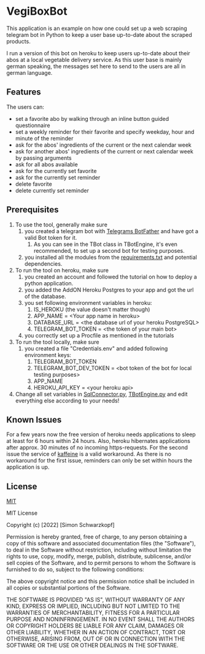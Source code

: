 
# VegiBoxBot

This application is an example on how one could set up a web scraping telegram bot in Python
to keep a user base up-to-date about the scraped products. 

I run a version of this bot on heroku to keep users up-to-date about their abos at a local vegetable delivery service. 
As this user base is mainly german speaking, the messages set here to send to the users are all in german language.

## Features

The users can:
- set a favorite abo by walking through an inline button guided questionnaire
- set a weekly reminder for their favorite and specify weekday, hour and minute of the reminder
- ask for the abos' ingredients of the current or the next calendar week
- ask for another abos' ingredients of the current or next calendar week by passing arguments
- ask for all abos available
- ask for the currently set favorite
- ask for the currently set reminder
- delete  favorite
- delete currently set reminder

## Prerequisites

1. To use the tool, generally make sure
   1. you created a telegram bot with [Telegrams BotFather](https://telegram.me/botfather) and have got a valid
   Bot token for it.
      1. As you can see in the TBot class in TBotEngine, it's even recommended, to set up a second bot for testing
      purposes.
   2. you installed all the modules from the [requirements.txt](requirements.txt) 
   and potential dependencies.
2. To run the tool on heroku, make sure 
   1. you created an account and followed the tutorial on how to deploy a python
   application.
   2. you added the AddON Heroku Postgres to your app and got the url of the database.
   3. you set following environment variables in heroku:
      1. IS_HEROKU (the value doesn't matter though)
      2. APP_NAME = \<Your app name in heroku>
      3. DATABASE_URL = \<the database url of your heroku PostgreSQL>
      4. TELEGRAM_BOT_TOKEN = \<the token of your main bot>
   4. you correctly set up a Procfile as mentioned in the tutorials
3. To run the tool locally, make sure
   1. you created a file "Credentials.env" and added following environment keys:
      1. TELEGRAM_BOT_TOKEN
      2. TELEGRAM_BOT_DEV_TOKEN = \<bot token of the bot for local testing purposes>
      3. APP_NAME
      4. HEROKU_API_KEY = \<your heroku api>
4. Change all set variables in [SqlConnector.py](SqlConnector.py), [TBotEngine.py](TBotEngine.py) and edit everything
else according to your needs!

## Known Issues
For a few years now the free version of heroku needs applications to sleep at least for 6 hours within 24 hours.
Also, heroku hibernates applications after approx. 30 minutes of no incoming https-requests. For the second issue the
service of [kaffeine](https://kaffeine.herokuapp.com/) is a valid workaround. As there is no workaround for the 
first issue, reminders can only be set within hours the application is up.

## License

[MIT](https://choosealicense.com/licenses/mit/)

MIT License

Copyright (c) [2022] [Simon Schwarzkopf]

Permission is hereby granted, free of charge, to any person obtaining a copy
of this software and associated documentation files (the "Software"), to deal
in the Software without restriction, including without limitation the rights
to use, copy, modify, merge, publish, distribute, sublicense, and/or sell
copies of the Software, and to permit persons to whom the Software is
furnished to do so, subject to the following conditions:

The above copyright notice and this permission notice shall be included in all
copies or substantial portions of the Software.

THE SOFTWARE IS PROVIDED "AS IS", WITHOUT WARRANTY OF ANY KIND, EXPRESS OR
IMPLIED, INCLUDING BUT NOT LIMITED TO THE WARRANTIES OF MERCHANTABILITY,
FITNESS FOR A PARTICULAR PURPOSE AND NONINFRINGEMENT. IN NO EVENT SHALL THE
AUTHORS OR COPYRIGHT HOLDERS BE LIABLE FOR ANY CLAIM, DAMAGES OR OTHER
LIABILITY, WHETHER IN AN ACTION OF CONTRACT, TORT OR OTHERWISE, ARISING FROM,
OUT OF OR IN CONNECTION WITH THE SOFTWARE OR THE USE OR OTHER DEALINGS IN THE
SOFTWARE.

